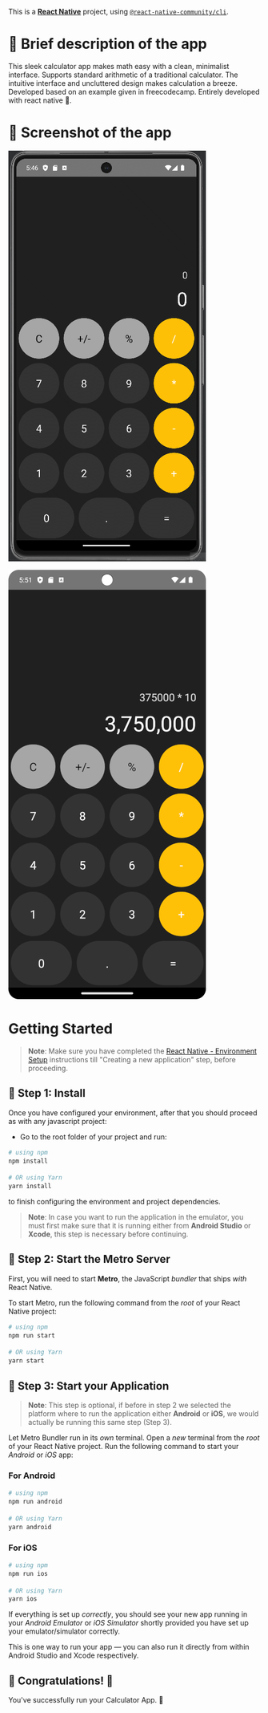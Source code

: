 This is a [**React Native**](https://reactnative.dev) project, using [`@react-native-community/cli`](https://github.com/react-native-community/cli).

# 📄 Brief description of the app

This sleek calculator app makes math easy with a clean, minimalist interface.
Supports standard arithmetic of a traditional calculator. The intuitive interface and uncluttered design makes calculation a breeze. 
Developed based on an example given in freecodecamp. Entirely developed with react native 📱. 

# 📱 Screenshot of the app

![Calculator app react native](./docs/Calculator_App_Mobile_React_Native-animated.gif)

![Calculator app react native](./docs/Calculator_App_Mobile_React_Native.png)

# Getting Started

>**Note**: Make sure you have completed the [React Native - Environment Setup](https://reactnative.dev/docs/environment-setup) instructions till "Creating a new application" step, before proceeding.

## 🔵 Step 1: Install

Once you have configured your environment, after that you should proceed as with any javascript project:

- Go to the root folder of your project and run:

```bash
# using npm
npm install

# OR using Yarn
yarn install
```

to finish configuring the environment and project dependencies.

>**Note**: In case you want to run the application in the emulator, you must first make sure that it is running either from **Android Studio** or **Xcode**, this step is necessary before continuing.

## 🔵 Step 2: Start the Metro Server

First, you will need to start **Metro**, the JavaScript _bundler_ that ships _with_ React Native.

To start Metro, run the following command from the _root_ of your React Native project:

```bash
# using npm
npm run start

# OR using Yarn
yarn start
```

## 🔵 Step 3: Start your Application

>**Note**: This step is optional, if before in step 2 we selected the platform where to run the application either **Android** or **iOS**, we would actually be running this same step (Step 3).

Let Metro Bundler run in its _own_ terminal. Open a _new_ terminal from the _root_ of your React Native project. Run the following command to start your _Android_ or _iOS_ app:

### For Android

```bash
# using npm
npm run android

# OR using Yarn
yarn android
```

### For iOS

```bash
# using npm
npm run ios

# OR using Yarn
yarn ios
```

If everything is set up _correctly_, you should see your new app running in your _Android Emulator_ or _iOS Simulator_ shortly provided you have set up your emulator/simulator correctly.

This is one way to run your app — you can also run it directly from within Android Studio and Xcode respectively.

## 🚀 Congratulations! :tada:

You've successfully run your Calculator App. :partying_face:
